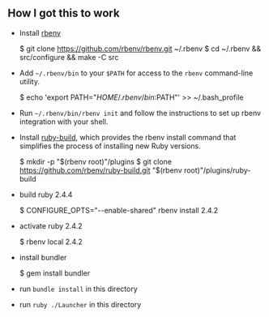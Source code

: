 ## How I got this to work

* Install [rbenv](https://github.com/rbenv/rbenv#basic-github-checkout)

    $ git clone https://github.com/rbenv/rbenv.git ~/.rbenv
    $ cd ~/.rbenv && src/configure && make -C src

* Add `~/.rbenv/bin` to your `$PATH` for access to the `rbenv` command-line utility.

    $ echo 'export PATH="$HOME/.rbenv/bin:$PATH"' >> ~/.bash_profile

* Run `~/.rbenv/bin/rbenv init` and follow the instructions to set up rbenv integration with your shell.

* Install [ruby-build](https://github.com/rbenv/ruby-build#installation), which provides the rbenv install command that simplifies the process of installing new Ruby versions.

    $ mkdir -p "$(rbenv root)"/plugins
    $ git clone https://github.com/rbenv/ruby-build.git "$(rbenv root)"/plugins/ruby-build

* build ruby 2.4.4

    $ CONFIGURE_OPTS="--enable-shared" rbenv install 2.4.2

* activate ruby 2.4.2

    $ rbenv local 2.4.2

* install bundler

    $ gem install bundler

* run `bundle install` in this directory
* run `ruby ./Launcher` in this directory

